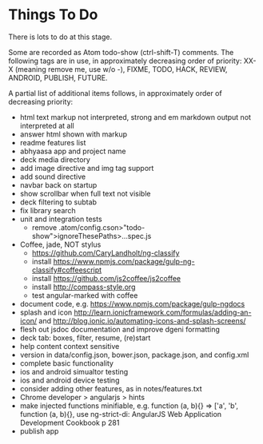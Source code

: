Things To Do
============

There is lots to do at this stage.

Some are recorded as Atom todo-show (ctrl-shift-T) comments. The following tags are in use, in approximately decreasing order of priority: XX-X (meaning remove me, use w/o -), FIXME, TODO, HACK, REVIEW, ANDROID, PUBLISH, FUTURE.

A partial list of additional items follows, in approximately order of decreasing priority:

- html text markup not interpreted, strong and em markdown output not interpreted at all
- answer html shown with markup
- readme features list
- abhyaasa app and project name
- deck media directory
- add image directive and img tag support
- add sound directive
- navbar back on startup
- show scrollbar when full text not visible
- deck filtering to subtab
- fix library search
- unit and integration tests
  - remove .atom/config.cson>"todo-show">ignoreThesePaths>...spec.js
- Coffee, jade, NOT stylus
	- https://github.com/CaryLandholt/ng-classify
	- install https://www.npmjs.com/package/gulp-ng-classify#coffeescript
	- install https://github.com/js2coffee/js2coffee
	- install http://compass-style.org
	- test angular-marked with coffee
- document code, e.g. https://www.npmjs.com/package/gulp-ngdocs
- splash and icon http://learn.ionicframework.com/formulas/adding-an-icon/ and  http://blog.ionic.io/automating-icons-and-splash-screens/
- flesh out jsdoc documentation and improve dgeni formatting
- deck tab: boxes, filter, resume, (re)start
- help content context sensitive
- version in data/config.json, bower.json, package.json, and config.xml
- complete basic functionality
- ios and android simualtor testing
- ios and android device testing
- consider adding other features, as in notes/features.txt
- Chrome developer > angularjs > hints
- make injected functions minifiable, e.g. function (a, b){} => ['a', 'b', function (a, b){}, use ng-strict-di: AngularJS Web Application Development Cookbook p 281
- publish app
